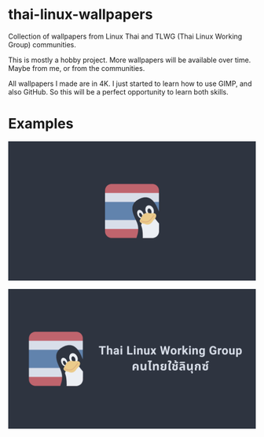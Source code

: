 # thai-linux-wallpapers
Collection of wallpapers from Linux Thai and TLWG (Thai Linux Working Group) communities.

This is mostly a hobby project. More wallpapers will be available over time. Maybe from me, or from the communities.

All wallpapers I made are in 4K. I just started to learn how to use GIMP, and also GitHub. So this will be a perfect opportunity to learn both skills.

# Examples

![linux-tux-thai](https://github.com/nerometa/thai-linux-wallpapers/blob/main/wallpapers/linux-tux-thai.png?raw=true)

![tlwg-nord](https://github.com/nerometa/thai-linux-wallpapers/blob/main/wallpapers/tlwg-nord.png?raw=true)

